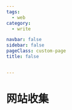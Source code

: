 ```yaml
---
tags:
  - web
category:
  - write

navbar: false
sidebar: false
pageClass: custom-page
title: false


---
```


# 网站收集 


<WebSourceCard/> 
 


